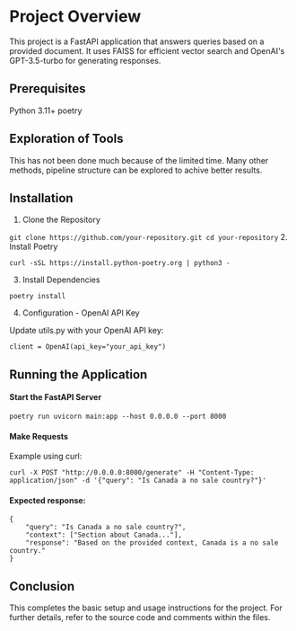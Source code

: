 # Project Overview
This project is a FastAPI application that answers queries based on a provided document. It uses FAISS for efficient vector search and OpenAI's GPT-3.5-turbo for generating responses.

## Prerequisites
Python 3.11+ 
poetry

## Exploration of Tools
This has not been done much because of the limited time. Many other methods, pipeline structure can be explored to achive better results.

## Installation

1. Clone the Repository

``
git clone https://github.com/your-repository.git
cd your-repository
``
2.  Install Poetry

``
curl -sSL https://install.python-poetry.org | python3 -
``

3. Install Dependencies

````
poetry install
````

4. Configuration - OpenAI API Key

Update utils.py with your OpenAI API key:


````
client = OpenAI(api_key="your_api_key")
````



## Running the Application

#### Start the FastAPI Server

````
poetry run uvicorn main:app --host 0.0.0.0 --port 8000
````

#### Make Requests

Example using curl:

````
curl -X POST "http://0.0.0.0:8000/generate" -H "Content-Type: application/json" -d '{"query": "Is Canada a no sale country?"}'
````

#### Expected response:

````
{
    "query": "Is Canada a no sale country?",
    "context": ["Section about Canada..."],
    "response": "Based on the provided context, Canada is a no sale country."
}
````

## Conclusion

This completes the basic setup and usage instructions for the project. For further details, refer to the source code and comments within the files.
